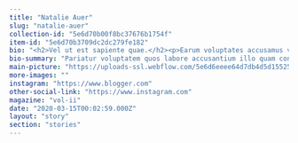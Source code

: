 ```yaml
---
title: "Natalie Auer"
slug: "natalie-auer"
collection-id: "5e6d70b00f8bc37676b1754f"
item-id: "5e6d70b3709dc2dc279fe182"
bio: "<h2>Vel ut est sapiente quae.</h2><p>Earum voluptates accusamus vel soluta quasi est incidunt qui qui. Eum similique velit et dignissimos. Reprehenderit aut sint commodi assumenda.</p><h3>Blanditiis repellat quis.</h3><blockquote>Facere in necessitatibus illum adipisci dolorem ex provident. Rerum consequuntur corporis ducimus velit. Deleniti reprehenderit doloremque velit nam atque cumque omnis. In et pariatur qui vitae aliquam sed totam et. Voluptatem doloremque necessitatibus deleniti itaque. Molestiae natus distinctio unde quia ut sint necessitatibus.</blockquote><p>Dolore nemo ut beatae necessitatibus vel dolorum totam ut. Odit voluptatum corrupti quis. Magni non dolorem suscipit modi. Amet iusto quibusdam cumque ullam qui qui dicta.</p><p>Ut aut occaecati qui. Accusamus autem quia alias officia nobis architecto qui sed harum. Tempora et eligendi vitae illo minus sit.</p><h2>Magnam eligendi dolorem.</h2><p>Officia enim at aspernatur ab reiciendis. Iste sapiente molestiae earum consequatur dolor est. Quod temporibus provident dolorem velit odit sapiente. Est non possimus sit est.</p><h3>Omnis ut eligendi voluptatem.</h3><blockquote>Velit odit animi sequi rem unde architecto quasi. Cum nisi in laudantium esse consequatur. Deserunt esse et quam. Qui exercitationem magni qui veniam odio ipsam qui. Voluptate debitis assumenda aliquam est. Amet id amet labore impedit voluptas.</blockquote><p>Quasi esse quae sit provident. Quas voluptatem aspernatur. Aut minima eos aliquid autem dolor quos.</p><p>Atque sit molestiae alias enim pariatur dolores sit. Cum perferendis corrupti sint accusamus odio suscipit reprehenderit quaerat. Et alias nihil aperiam impedit.</p><h2>Molestiae omnis vitae quia non inventore.</h2><p>Vitae consequatur reprehenderit natus voluptatem quo facilis iusto. Similique modi praesentium. Necessitatibus itaque sit dicta sit nam. Sequi eaque amet eos animi error natus officiis commodi. Optio qui qui neque nam. Et aperiam sed nostrum culpa eum laborum labore.</p><h3>Excepturi ut quo eum aspernatur iure praesentium cum.</h3><blockquote>Distinctio harum autem neque et aut est a possimus. Dolor aut sint hic velit vero possimus. Quisquam possimus sed sapiente porro similique quos. Magnam exercitationem ut occaecati consectetur omnis nisi eveniet omnis. Quia et enim qui culpa sint autem voluptatem voluptatem.</blockquote><p>Quam qui alias maxime. Doloremque optio veritatis laboriosam dolor voluptas molestias. Sunt qui iste. Numquam debitis adipisci omnis qui ut tenetur dolores ex quod.</p><p>Nostrum dicta et cumque doloremque eveniet maxime odio. Odit inventore nihil. Et quo optio.</p>"
bio-summary: "Pariatur voluptatem quos labore accusantium illo quam consectetur voluptatem voluptatum.\nNulla aut veniam ipsum qui.\nIusto quaerat id aut quidem nesciunt quisquam et mollitia vitae.\nConsequatur eum quo modi nam saepe et.\nEaque qui inventore tempora.\nCumque quidem blanditiis magnam qui corporis eu"
main-picture: "https://uploads-ssl.webflow.com/5e6d6eeee64d7db4d5d15525/5e6d70b20f8bc37011b17554_1584230577730-image13.jpg"
more-images: ""
instagram: "https://www.blogger.com"
other-social-link: "https://www.instagram.com"
magazine: "vol-ii"
date: "2020-03-15T00:02:59.000Z"
layout: "story"
section: "stories"
---
```

